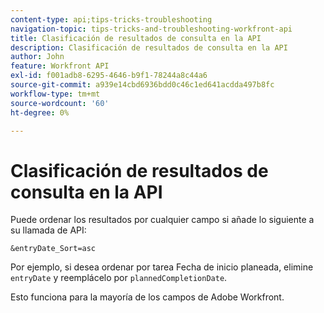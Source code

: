 ```yaml
---
content-type: api;tips-tricks-troubleshooting
navigation-topic: tips-tricks-and-troubleshooting-workfront-api
title: Clasificación de resultados de consulta en la API
description: Clasificación de resultados de consulta en la API
author: John
feature: Workfront API
exl-id: f001adb8-6295-4646-b9f1-78244a8c44a6
source-git-commit: a939e14cbd6936bdd0c46c1ed641acdda497b8fc
workflow-type: tm+mt
source-wordcount: '60'
ht-degree: 0%

---
```



# Clasificación de resultados de consulta en la API

Puede ordenar los resultados por cualquier campo si añade lo siguiente a su llamada de API:

```
&entryDate_Sort=asc
```

Por ejemplo, si desea ordenar por tarea Fecha de inicio planeada, elimine `entryDate` y reemplácelo por `plannedCompletionDate`.

Esto funciona para la mayoría de los campos de Adobe Workfront.
